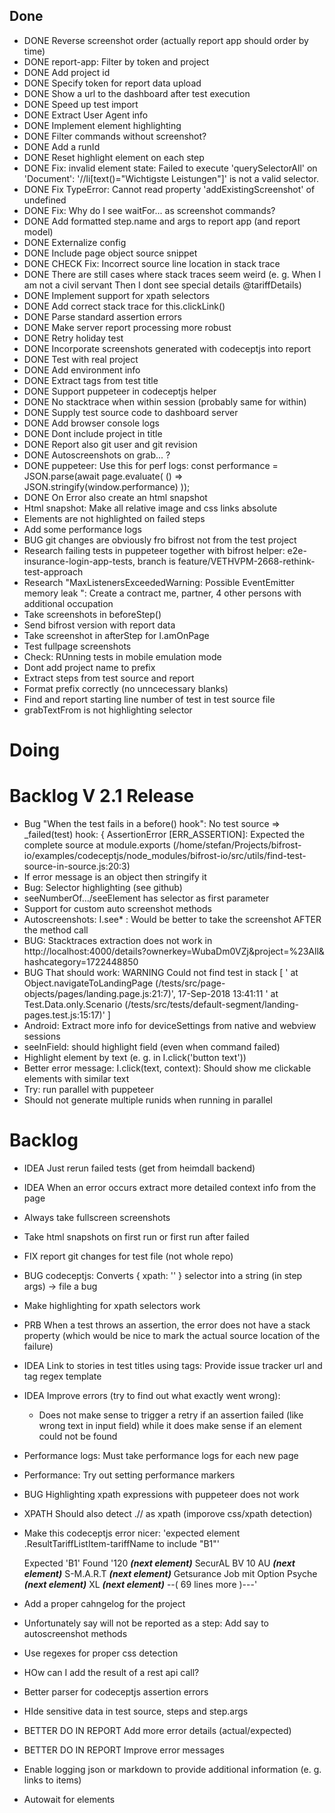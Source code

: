 ## Done
- DONE Reverse screenshot order (actually report app should order by time)
- DONE report-app: Filter by token and project
- DONE Add project id
- DONE Specify token for report data upload
- DONE Show a url to the dashboard after test execution
- DONE Speed up test import
- DONE Extract User Agent info
- DONE Implement element highlighting
- DONE Filter commands without screenshot?
- DONE Add a runId
- DONE Reset highlight element on each step
- DONE Fix: invalid element state: Failed to execute 'querySelectorAll' on 'Document': '//li[text()="Wichtigste Leistungen"]' is not a valid selector.
- DONE Fix TypeError: Cannot read property 'addExistingScreenshot' of undefined
- DONE Fix: Why do I see waitFor... as screenshot commands?
- DONE Add formatted step.name and args to report app (and report model)
- DONE Externalize config
- DONE Include page object source snippet
- DONE CHECK Fix: Incorrect source line location in stack trace
- DONE There are still cases where stack traces seem weird (e. g. When I am not a civil servant Then I dont see special details @tariffDetails)
- DONE Implement support for xpath selectors
- DONE Add correct stack trace for this.clickLink()
- DONE Parse standard assertion errors
- DONE Make server report processing more robust
- DONE Retry holiday test
- DONE Incorporate screenshots generated with codeceptjs into report
- DONE Test with real project
- DONE Add environment info
- DONE Extract tags from test title
- DONE Support puppeteer in codeceptjs helper
- DONE No stacktrace when within session (probably same for within)
- DONE Supply test source code to dashboard server
- DONE Add browser console logs
- DONE Dont include project in title
- DONE Report also git user and git revision
- DONE Autoscreenshots on grab... ?
- DONE puppeteer: Use this for perf logs:
    const performance = JSON.parse(await page.evaluate(
      () => JSON.stringify(window.performance)
    ));
- DONE On Error also create an html snapshot
- Html snapshot: Make all relative image and css links absolute
- Elements are not highlighted on failed steps
- Add some performance logs
- BUG git changes are obviously fro bifrost not from the test project
- Research failing tests in puppeteer together with bifrost helper: e2e-insurance-login-app-tests, branch is feature/VETHVPM-2668-rethink-test-approach
- Research "MaxListenersExceededWarning: Possible EventEmitter memory leak ": Create a contract me, partner, 4 other persons with additional occupation
- Take screenshots in beforeStep()
- Send bifrost version with report data
- Take screenshot in afterStep for I.amOnPage
- Test fullpage screenshots
- Check: RUnning tests in mobile emulation mode
- Dont add project name to prefix
- Extract steps from test source and report
- Format prefix correctly (no unncecessary blanks)
- Find and report starting line number of test in test source file
- grabTextFrom is not highlighting selector

# Doing



# Backlog V 2.1 Release

- Bug "When the test fails in a before() hook": No test source => _failed(test) hook:  { AssertionError [ERR_ASSERTION]: Expected the complete source
    at module.exports (/home/stefan/Projects/bifrost-io/examples/codeceptjs/node_modules/bifrost-io/src/utils/find-test-source-in-source.js:20:3)
- If error message is an object then stringify it
- Bug: Selector highlighting (see github)
- seeNumberOf.../seeElement has selector as first parameter
- Support for custom auto screenshot methods
- Autoscreenshots: I.see* : Would be better to take the screenshot AFTER the method call
- BUG: Stacktraces extraction does not work in 
  http://localhost:4000/details?ownerkey=WubaDm0VZj&project=%23All& hashcategory=1722448850
- BUG That should work:
	WARNING Could not find test in stack [ '    at Object.navigateToLandingPage (/tests/src/page-objects/pages/landing.page.js:21:7)',
  17-Sep-2018 13:41:11	  '    at Test.Data.only.Scenario (/tests/src/tests/default-segment/landing-pages.test.js:15:17)' ]
- Android: Extract more info for deviceSettings from native and webview sessions
- seeInField: should highlight field (even when command failed)
- Highlight element by text (e. g. in I.click('button text'))
- Better error message: I.click(text, context): Should show me clickable elements with similar text
- Try: run parallel with puppeteer
- Should not generate multiple runids when running in parallel

# Backlog

- IDEA Just rerun failed tests (get from heimdall backend)
- IDEA When an error occurs extract more detailed context info from the page
- Always take fullscreen screenshots
- Take html snapshots on first run or first run after failed
- FIX report git changes for test file (not whole repo)
- BUG codeceptjs: Converts { xpath: '' } selector into a string (in step args) -> file a bug
- Make highlighting for xpath selectors work
- PRB When a test throws an assertion, the error does not have a stack property (which would be nice to mark the actual source location of the failure)
- IDEA Link to stories in test titles using tags: Provide issue tracker url and tag regex template
- IDEA Improve errors (try to find out what exactly went wrong): 
    * Does not make sense to trigger a retry if an assertion failed (like wrong text in input field) while it does make sense if an element could not be found
- Performance logs: Must take performance logs for each new page
- Performance: Try out setting performance markers
- BUG Highlighting xpath expressions with puppeteer does not work
- XPATH Should also detect .// as xpath (imporove css/xpath detection)
- Make this codeceptjs error nicer:
    'expected element .ResultTariffListItem-tariffName to include "B1"'

    Expected  'B1'
    Found  '120
    ___(next element)___
    SecurAL BV 10 AU
    ___(next element)___
    S-M.A.R.T
    ___(next element)___
    Getsurance Job mit Option Psyche
    ___(next element)___
    XL
    ___(next element)___
    --( 69 lines more )---'
- Add a proper cahngelog for the project
- Unfortunately say will not be reported as a step: Add say to autoscreenshot methods
- Use regexes for proper css detection
- HOw can I add the result of a rest api call?
- Better parser for codeceptjs assertion errors
- HIde sensitive data in test source, steps and step.args
- BETTER DO IN REPORT Add more error details (actual/expected)
- BETTER DO IN REPORT Improve error messages
- Enable logging json or markdown to provide additional information (e. g. links to items)
- Autowait for elements


